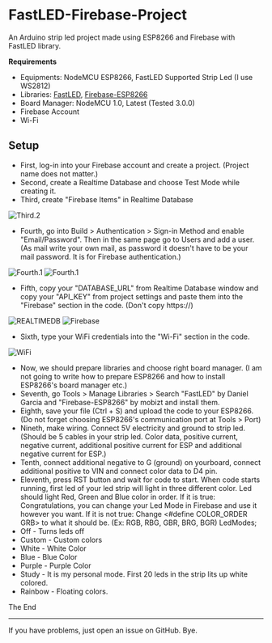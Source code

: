 # FastLED-Firebase-Project
An Arduino strip led project made using ESP8266 and Firebase with FastLED library.

**Requirements**

 - Equipments: NodeMCU ESP8266, FastLED Supported Strip Led (I use WS2812)
 - Libraries: [FastLED](https://github.com/FastLED/FastLED), [Firebase-ESP8266](https://github.com/mobizt/Firebase-ESP8266)
 - Board Manager: NodeMCU 1.0, Latest (Tested 3.0.0)
 - Firebase Account
 - Wi-Fi

## Setup
 - First, log-in into your Firebase account and create a project. (Project name does not matter.)
 - Second, create a Realtime Database and choose Test Mode while creating it.
 - Third, create "Firebase Items" in Realtime Database

 ![Third.2](https://i.imgur.com/c78br9I.png)
 - Fourth, go into Build > Authentication > Sign-in Method and enable "Email/Password". Then in the same page go to Users and add a user. (As mail write your own mail, as password it doesn't have to be your mail password. It is for Firebase authentication.)

 ![Fourth.1](https://i.imgur.com/OWuFpXh.png)
 ![Fourth.1](https://i.imgur.com/zDsySaG.png)
 
 - Fifth, copy your "DATABASE_URL" from Realtime Database window and copy your "API_KEY" from project settings and paste them into the "Firebase" section in the code. (Don't copy https://)

 ![REALTIMEDB](https://i.imgur.com/3CBe7AM.png)
 ![Firebase](https://i.imgur.com/SrrGLG9.png)

 - Sixth, type your WiFi credentials into the "Wi-Fi" section in the code.

 ![WiFi](https://i.imgur.com/LYTgoFS.png)
 
 - Now, we should prepare libraries and choose right board manager. (I am not going to write how to prepare ESP8266 and how to install ESP8266's board manager etc.)
 - Seventh, go Tools > Manage Libraries > Search "FastLED" by Daniel Garcia and "Firebase-ESP8266" by mobizt and install them.
 - Eighth, save your file (Ctrl + S) and upload the code to your ESP8266. (Do not forget choosing ESP8266's communication port at Tools > Port)
 - Nineth, make wiring. Connect 5V electricity and ground to strip led. (Should be 5 cables in your strip led. Color data, positive current, negative current, additional positive current for ESP and additional negative current for ESP.)
 - Tenth, connect additional negative to G (ground) on yourboard, connect additional positive to VIN and connect color data to D4 pin.
 - Eleventh, press RST button and wait for code to start. When code starts running, first led of your led strip will light in three different color. Led should light Red, Green and Blue color in order.
 If it is true: Congratulations, you can change your Led Mode in Firebase and use it however you want.
 If it is not true: Change <#define COLOR_ORDER GRB> to what it should be. (Ex: RGB, RBG, GBR, BRG, BGR)
LedModes; 
 - Off - Turns leds off
 - Custom - Custom colors
 - White - White Color
 - Blue - Blue Color
 - Purple - Purple Color
 - Study - It is my personal mode. First 20 leds in the strip lits up white colored.
 - Rainbow - Floating colors.

The End

---
If you have problems, just open an issue on GitHub. Bye.
